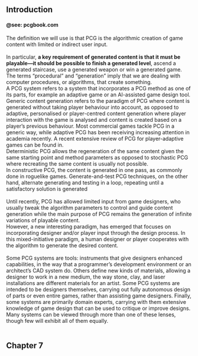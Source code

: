 ## Introduction
#### @see: pcgbook.com
The definition we will use is that PCG is the algorithmic creation of game content with
limited or indirect user input.
<br><br>
In particular, <b>a key requirement of generated content is that it must be playable—it should be possible
to finish a generated level</b>, ascend a generated staircase, use a generated weapon or
win a generated game.<br>
The terms “procedural” and “generation” imply that we are dealing with computer
procedures, or algorithms, that create something.<br>
A PCG system refers to a system that incorporates a PCG method as one of its parts, for example
an adaptive game or an AI-assisted game design tool.<br>
Generic content generation refers to the paradigm of PCG where content is generated
without taking player behaviour into account, as opposed to adaptive, personalised
or player-centred content generation where player interaction with the game 
is analysed and content is created based on a player’s previous behaviour. Most
commercial games tackle PCG in a generic way, while adaptive PCG has been receiving
increasing attention in academia recently. A recent extensive review of PCG
for player-adaptive games can be found in. <br>
Deterministic PCG allows the regeneration of the same content given the same starting
point and method parameters as opposed to stochastic PCG where recreating the
same content is usually not possible. <br>
In constructive PCG, the content is generated in one pass, as commonly done in
roguelike games. Generate-and-test PCG techniques, on the other hand, alternate
generating and testing in a loop, repeating until a satisfactory solution is generated <br><br>
Until recently, PCG has allowed limited input from game designers, who usually
tweak the algorithm parameters to control and guide content generation while the
main purpose of PCG remains the generation of infinite variations of playable content. <br>
However, a new interesting paradigm, has emerged that focuses
on incorporating designer and/or player input through the design process. In this
mixed-initiative paradigm, a human designer or player cooperates with the algorithm
to generate the desired content.<br><br>
 Some PCG systems are tools: instruments that
give designers enhanced capabilities, in the way that a programmer’s development
environment or an architect’s CAD system do. Others define new kinds of materials,
allowing a designer to work in a new medium, the way stone, clay, and laser installations
are different materials for an artist. Some PCG systems are intended to be
designers themselves, carrying out fully autonomous design of parts or even entire
games, rather than assisting game designers. Finally, some systems are primarily
domain experts, carrying with them extensive knowledge of game design that can
be used to critique or improve designs. Many systems can be viewed through more
than one of these lenses, though few will exhibit all of them equally.<br><br>

## Chapter 7
